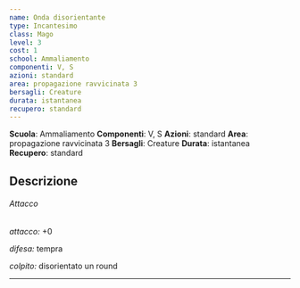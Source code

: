 ```yaml
---
name: Onda disorientante
type: Incantesimo
class: Mago
level: 3
cost: 1
school: Ammaliamento
componenti: V, S
azioni: standard
area: propagazione ravvicinata 3
bersagli: Creature
durata: istantanea
recupero: standard
---
```

**Scuola**: Ammaliamento
**Componenti**: V, S
**Azioni**: standard
**Area**: propagazione ravvicinata 3
**Bersagli**: Creature
**Durata**: istantanea
**Recupero**: standard

**Descrizione**
-

###### Attacco

*attacco:* +0

*difesa:* tempra

*colpito:* disorientato un round

---